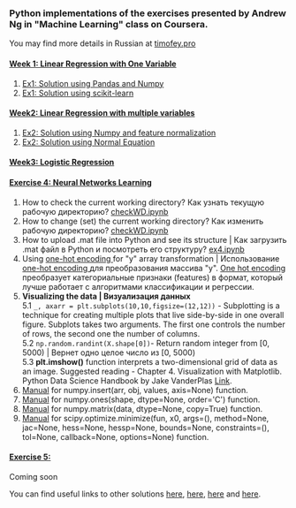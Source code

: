 ### Python implementations of the exercises presented by Andrew Ng in "Machine Learning" class on Coursera.  
You may find more details in Russian at [timofey.pro](https://timofey.pro/AI/Ng.html)  

#### [Week 1: Linear Regression with One Variable](https://github.com/TimofeyPro/ML-course-in-Python/tree/master/Exercise1:%20Linear%20Regression)

   1. [Ex1: Solution using Pandas and Numpy](https://github.com/TimofeyPro/ML-course-in-Python/blob/master/Exercise1:%20Linear%20Regression/ex1-v02.ipynb)
   2. [Ex1: Solution using scikit-learn](https://github.com/TimofeyPro/ML-course-in-Python/tree/master/Exercise2:%20Linear%20Regression%20with%20multiple%20variables)


#### [Week2: Linear Regression with multiple variables](https://github.com/TimofeyPro/ML-course-in-Python/tree/master/Exercise2:%20Linear%20Regression%20with%20multiple%20variables)

   1. [Ex2: Solution using Numpy and feature normalization](https://github.com/TimofeyPro/ML-course-in-Python/blob/master/Exercise2:%20Linear%20Regression%20with%20multiple%20variables/ex1-multi.ipynb)
   2. [Ex2: Solution using Normal Equation](https://github.com/TimofeyPro/ML-course-in-Python/blob/master/Exercise2:%20Linear%20Regression%20with%20multiple%20variables/ex1-Norm-Eqv.ipynb)

#### [Week3: Logistic Regression](https://github.com/TimofeyPro/ML-course-in-Python/blob/master/Week3:%20Logistic%20Regression)


#### [Exercise 4: Neural Networks Learning](Exercise4_Neural_Networks_Learning)

1. How to check the current working directory? Как узнать текущую рабочую директорию? [checkWD.ipynb](Exercise4_Neural_Networks_Learning/checkWD.ipynb)  
2. How to change (set) the current working directory? Как изменить рабочую директорию? [checkWD.ipynb](Exercise4_Neural_Networks_Learning/checkWD.ipynb)
3. How to upload .mat file into Python and see its structure | Как загрузить .mat файл в Python и посмотреть его структуру? [ex4.ipynb](Exercise4_Neural_Networks_Learning/ex4.ipynb)
4. Using [one-hot encoding ](https://www.quora.com/What-is-one-hot-encoding-and-when-is-it-used-in-data-science) for  "y" array transformation | Использование [one-hot encoding ](https://www.quora.com/What-is-one-hot-encoding-and-when-is-it-used-in-data-science) для преобразования массива "y". [One hot encoding](https://scikit-learn.org/stable/modules/generated/sklearn.preprocessing.OneHotEncoder.html) преобразует категориальные признаки (features) в формат, который лучше работает с алгоритмами классификации и регрессии.  
5. **Visualizing the data | Визуализация данных**  
        5.1 ```_, axarr = plt.subplots(10,10,figsize=(12,12))``` - Subplotting is a technique for creating multiple plots that live side-by-side in one overall figure. Subplots takes two arguments. The first one controls the number of rows, the second one the number of columns.  
        5.2 ```np.random.randint(X.shape[0])```- Return random integer from [0, 5000) | Вернет одно целое число из [0, 5000)  
        5.3 **plt.imshow()** function interprets a two-dimensional grid of data as an image. Suggested reading - Chapter 4. Visualization with Matplotlib. Python Data Science Handbook by Jake VanderPlas [Link](https://www.oreilly.com/library/view/python-data-science/9781491912126/ch04.html).  
6. [Manual](https://docs.scipy.org/doc/numpy/reference/generated/numpy.insert.html) for numpy.insert(arr, obj, values, axis=None) function.  
7. [Manual](https://docs.scipy.org/doc/numpy/reference/generated/numpy.ones.html) for numpy.ones(shape, dtype=None, order='C') function.  
8. [Manual](https://docs.scipy.org/doc/numpy/reference/generated/numpy.matrix.html) for numpy.matrix(data, dtype=None, copy=True) function.  
9. [Manual](https://docs.scipy.org/doc/scipy-0.15.1/reference/generated/scipy.optimize.minimize.html) for scipy.optimize.minimize(fun, x0, args=(), method=None, jac=None, hess=None, hessp=None, bounds=None, constraints=(), tol=None, callback=None, options=None) function.  
        
  #### [Exercise 5:](Exercise4_Neural_Networks_Learning)      
        
  Coming soon
  
You can find useful links to other solutions [here](https://github.com/jdwittenauer/ipython-notebooks), [here](https://github.com/kaleko/CourseraML/blob/master/ex4/ex4.ipynb), [here](https://medium.com/analytics-vidhya/a-guide-to-using-logistic-regression-for-digit-recognition-with-python-codes-86aae6da10fe) and [here](https://github.com/andrewenoble/machine-learning-andrew-ng).
